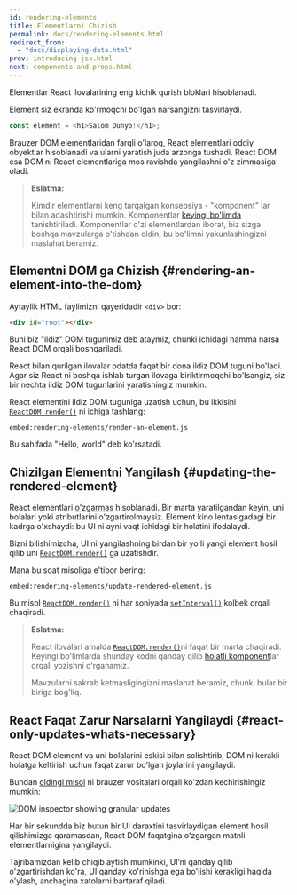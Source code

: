 ```yaml
---
id: rendering-elements
title: Elementlarni Chizish
permalink: docs/rendering-elements.html
redirect_from:
  - "docs/displaying-data.html"
prev: introducing-jsx.html
next: components-and-props.html
---
```


Elementlar React ilovalarining eng kichik qurish bloklari hisoblanadi.

Element siz ekranda ko'rmoqchi bo'lgan narsangizni tasvirlaydi.

```js
const element = <h1>Salom Dunyo!</h1>;
```

Brauzer DOM elementlaridan farqli o'laroq, React elementlari oddiy obyektlar hisoblanadi va ularni yaratish juda arzonga tushadi. React DOM esa DOM ni React elementlariga mos ravishda yangilashni o'z zimmasiga oladi.

>**Eslatma:**
>
>Kimdir elementlarni keng tarqalgan konsepsiya - "komponent" lar bilan adashtirishi mumkin. Komponentlar [keyingi bo'limda](/docs/components-and-props.html) tanishtiriladi. Komponentlar o'zi elementlardan iborat, biz sizga boshqa mavzularga o'tishdan oldin, bu bo'limni yakunlashingizni maslahat beramiz.

## Elementni DOM ga Chizish {#rendering-an-element-into-the-dom}

Aytaylik HTML faylimizni qayeridadir `<div>` bor:

```html
<div id="root"></div>
```

Buni biz "ildiz" DOM tugunimiz deb ataymiz, chunki ichidagi hamma narsa React DOM orqali boshqariladi.

React bilan qurilgan ilovalar odatda faqat bir dona ildiz DOM tuguni bo'ladi. Agar siz React ni boshqa ishlab turgan ilovaga biriktirmoqchi bo'lsangiz, siz bir nechta ildiz DOM tugunlarini yaratishingiz mumkin.

React elementini ildiz DOM tuguniga uzatish uchun, bu ikkisini [`ReactDOM.render()`](/docs/react-dom.html#render) ni ichiga tashlang:

`embed:rendering-elements/render-an-element.js`

[](codepen://rendering-elements/render-an-element)

Bu sahifada "Hello, world" deb ko'rsatadi.

## Chizilgan Elementni Yangilash {#updating-the-rendered-element}

React elementlari [o'zgarmas](https://en.wikipedia.org/wiki/Immutable_object) hisoblanadi. Bir marta yaratilgandan keyin, uni bolalari yoki atributlarini o'zgartirolmaysiz. Element kino lentasigadagi bir kadrga o'xshaydi: bu UI ni ayni vaqt ichidagi bir holatini ifodalaydi.

Bizni bilishimizcha, UI ni yangilashning birdan bir yo'li yangi element hosil qilib uni [`ReactDOM.render()`](/docs/react-dom.html#render) ga uzatishdir.

Mana bu soat misoliga e'tibor bering:

`embed:rendering-elements/update-rendered-element.js`

[](codepen://rendering-elements/update-rendered-element)

Bu misol [`ReactDOM.render()`](/docs/react-dom.html#render) ni har soniyada [`setInterval()`](https://developer.mozilla.org/en-US/docs/Web/API/WindowTimers/setInterval) kolbek orqali chaqiradi.

>**Eslatma:**
>
>React ilovalari amalda [`ReactDOM.render()`](/docs/react-dom.html#render)ni faqat bir marta chaqiradi. Keyingi bo'limlarda shunday kodni qanday qilib [holatli komponent](/docs/state-and-lifecycle.html)lar orqali yozishni oʻrganamiz.
>
>Mavzularni sakrab ketmasligingizni maslahat beramiz, chunki bular bir biriga bog'liq.

## React Faqat Zarur Narsalarni Yangilaydi {#react-only-updates-whats-necessary}

React DOM element va uni bolalarini eskisi bilan solishtirib, DOM ni kerakli holatga keltirish uchun faqat zarur bo'lgan joylarini yangilaydi.

Bundan [oldingi misol](codepen://rendering-elements/update-rendered-element) ni brauzer vositalari orqali ko'zdan kechirishingiz mumkin:

![DOM inspector showing granular updates](../images/docs/granular-dom-updates.gif)

Har bir sekundda biz butun bir UI daraxtini tasvirlaydigan element hosil qilishimizga qaramasdan, React DOM faqatgina oʻzgargan matnli elementlarnigina yangilaydi.

Tajribamizdan kelib chiqib aytish mumkinki, UIʼni qanday qilib o'zgartirishdan ko'ra, UI qanday ko'rinishga ega bo'lishi kerakligi haqida o'ylash, anchagina xatolarni bartaraf qiladi.
